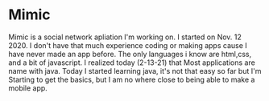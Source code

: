 # Mimic

Mimic is a social network apliation I'm working on. I started on Nov. 12 2020.
I don't have that much experience coding or making apps cause I have never made an app before.
The only languages i know are html,css, and a bit of javascript. I realized today (2-13-21) that 
Most applications are name with java. Today I started learning java, it's not that easy so far but I'm
Starting to get the basics, but I am no where close to being able to make a mobile app.
